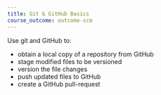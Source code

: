 ```yaml
---
title: Git & GitHub Basics
course_outcome: outcome-scm
---
```

Use git and GitHub to:

- obtain a local copy of a repository from GitHub
- stage modified files to be versioned
- version the file changes
- push updated files to GitHub
- create a GitHub pull-request
